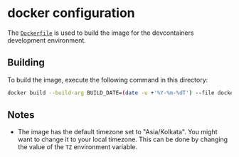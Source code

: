 # docker configuration

The [`Dockerfile`](./Dockerfile) is used to build the image for the devcontainers
development environment.

## Building

To build the image, execute the following command in this directory:

```bash
docker build --build-arg BUILD_DATE=(date -u +'%Y-%m-%dT') --file docker/Dockerfile --tag ignisda/archlinux:latest .
```

## Notes

- The image has the default timezone set to "Asia/Kolkata". You might want to change it to
  your local timezone. This can be done by changing the value of the `TZ` environment
  variable.
